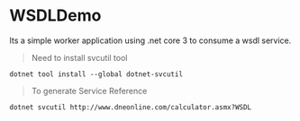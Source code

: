 # WSDLDemo
Its a simple worker application using .net core 3 to consume a wsdl service.

> Need to install svcutil tool

```
dotnet tool install --global dotnet-svcutil
```

> To generate Service Reference

```
dotnet svcutil http://www.dneonline.com/calculator.asmx?WSDL

```
